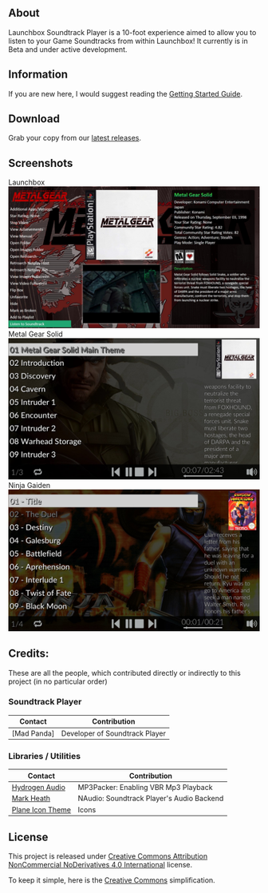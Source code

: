## About
Launchbox Soundtrack Player is a 10-foot experience aimed to allow you to listen to your Game Soundtracks from within Launchbox! 
It currently is in Beta and under active development.

## Information

If you are new here, I would suggest reading the [Getting Started Guide][getstarted].

## Download

Grab your copy from our [latest releases][releases].

## Screenshots

Launchbox
![](https://github.com/MadPandaDEV/Launchbox-Soundtrack-Player/blob/master/Wiki/Images/SS0.jpg)
Metal Gear Solid
![](https://github.com/MadPandaDEV/Launchbox-Soundtrack-Player/blob/master/Wiki/Images/SS1.jpg)
Ninja Gaiden
![](https://github.com/MadPandaDEV/Launchbox-Soundtrack-Player/blob/master/Wiki/Images/SS2.jpg)

## Credits:
These are all the people, which contributed directly or indirectly to this project (in no particular order)
### Soundtrack Player
| Contact| Contribution |
| --- | --- |
| [Mad Panda] | Developer of Soundtrack Player |

### Libraries / Utilities
| Contact| Contribution |
| --- | --- |
| [Hydrogen Audio][hydrogenaudio] | MP3Packer: Enabling VBR Mp3 Playback |
| [Mark Heath][markheath] | NAudio: Soundtrack Player's Audio Backend |
| [Plane Icon Theme][icons1] | Icons |

## License
This project is released under [Creative Commons Attribution NonCommercial NoDerivatives 4.0 International][license] license.

To keep it simple, here is the [Creative Commons][licensetldr1] simplification.

[licensetldr1]: https://creativecommons.org/licenses/by-nc-nd/4.0/?
[license]: https://github.com/MadPandaDEV/Launchbox-Soundtrack-Player/blob/master/License.md
[MadPandaDEV]: https://github.com/MadPandaDEV
[markheath]: https://markheath.net/
[hydrogenaudio]: http://wiki.hydrogenaud.io/index.php/MP3packer
[getstarted]: https://github.com/MadPandaDEV/Launchbox-Soundtrack-Player/wiki/Getting-Started
[releases]: https://github.com/MadPandaDEV/Launchbox-Soundtrack-Player/tree/master/Releases
[icons1]: https://github.com/wfpaisa/plane-icon-theme
